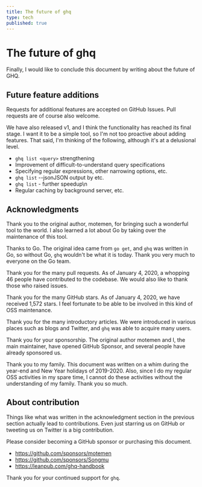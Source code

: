```yaml
---
title: The future of ghq
type: tech
published: true
---
```


# The future of ghq

Finally, I would like to conclude this document by writing about the future of GHQ.

## Future feature additions

Requests for additional features are accepted on GitHub Issues. Pull requests are of course also welcome.

We have also released v1, and I think the functionality has reached its final stage. I want it to be a simple tool, so I'm not too proactive about adding features. That said, I'm thinking of the following, although it's at a delusional level.

- `ghq list <query>` strengthening
- Improvement of difficult-to-understand query specifications
- Specifying regular expressions, other narrowing options, etc.
- `ghq list` --jsonJSON output by etc.
- `ghq list` - further speedup\n
- Regular caching by background server, etc.

## Acknowledgments

Thank you to the original author, motemen, for bringing such a wonderful tool to the world. I also learned a lot about Go by taking over the maintenance of this tool.

Thanks to Go. The original idea came from `go get`, and `ghq` was written in Go, so without Go, `ghq` wouldn't be what it is today. Thank you very much to everyone on the Go team.

Thank you for the many pull requests. As of January 4, 2020, a whopping 46 people have contributed to the codebase. We would also like to thank those who raised issues.

Thank you for the many GitHub stars. As of January 4, 2020, we have received 1,572 stars. I feel fortunate to be able to be involved in this kind of OSS maintenance.

Thank you for the many introductory articles. We were introduced in various places such as blogs and Twitter, and `ghq` was able to acquire many users.

Thank you for your sponsorship. The original author motemen and I, the main maintainer, have opened GitHub Sponsor, and several people have already sponsored us.

Thank you to my family. This document was written on a whim during the year-end and New Year holidays of 2019-2020. Also, since I do my regular OSS activities in my spare time, I cannot do these activities without the understanding of my family. Thank you so much.

## About contribution

Things like what was written in the acknowledgment section in the previous section actually lead to contributions. Even just starring us on GitHub or tweeting us on Twitter is a big contribution.

Please consider becoming a GitHub sponsor or purchasing this document.

- https://github.com/sponsors/motemen
- https://github.com/sponsors/Songmu
- https://leanpub.com/ghq-handbook

Thank you for your continued support for `ghq`.
